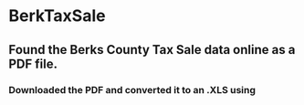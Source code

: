 # BerkTaxSale
## Found the Berks County Tax Sale data online as a PDF file.
### Downloaded the PDF and converted it to an .XLS using 
